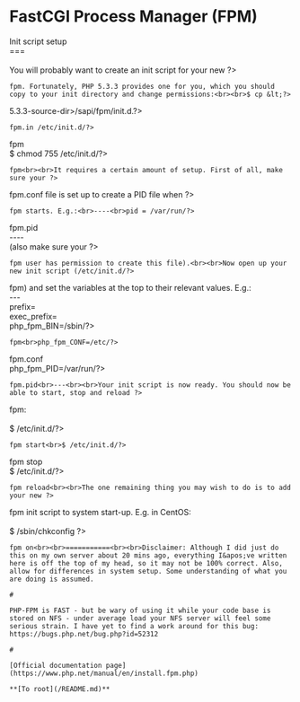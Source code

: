 # FastCGI Process Manager (FPM)



Init script setup<br>===<br><br>You will probably want to create an init script for your new ?>
```
fpm. Fortunately, PHP 5.3.3 provides one for you, which you should copy to your init directory and change permissions:<br><br>$ cp &lt;?>
```
5.3.3-source-dir&gt;/sapi/fpm/init.d.?>
```
fpm.in /etc/init.d/?>
```
fpm<br>$ chmod 755 /etc/init.d/?>
```
fpm<br><br>It requires a certain amount of setup. First of all, make sure your ?>
```
fpm.conf file is set up to  create a PID file when ?>
```
fpm starts. E.g.:<br>----<br>pid = /var/run/?>
```
fpm.pid<br>----<br>(also make sure your ?>
```
fpm user has permission to create this file).<br><br>Now open up your new init script (/etc/init.d/?>
```
fpm) and set the variables at the top to their relevant values. E.g.:<br>---<br>prefix=<br>exec_prefix=<br>php_fpm_BIN=/sbin/?>
```
fpm<br>php_fpm_CONF=/etc/?>
```
fpm.conf<br>php_fpm_PID=/var/run/?>
```
fpm.pid<br>---<br><br>Your init script is now ready. You should now be able to start, stop and reload ?>
```
fpm:<br><br>$ /etc/init.d/?>
```
fpm start<br>$ /etc/init.d/?>
```
fpm stop<br>$ /etc/init.d/?>
```
fpm reload<br><br>The one remaining thing you may wish to do is to add your new ?>
```
fpm init script to system start-up. E.g. in CentOS:<br><br>$ /sbin/chkconfig ?>
```
fpm on<br><br>===========<br><br>Disclaimer: Although I did just do this on my own server about 20 mins ago, everything I&apos;ve written here is off the top of my head, so it may not be 100% correct. Also, allow for differences in system setup. Some understanding of what you are doing is assumed.  

#

PHP-FPM is FAST - but be wary of using it while your code base is stored on NFS - under average load your NFS server will feel some serious strain. I have yet to find a work around for this bug: https://bugs.php.net/bug.php?id=52312  

#

[Official documentation page](https://www.php.net/manual/en/install.fpm.php)

**[To root](/README.md)**